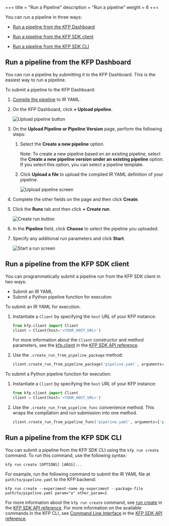 +++
title = "Run a Pipeline"
description = "Run a pipeline"
weight = 6
+++

You can run a pipeline in three ways:

* [Run a pipeline from the KFP Dashboard](#run_from_dashboard)

* [Run a pipeline from the KFP SDK client](#run_from_sdk_client)

* [Run a pipeline from the KFP SDK CLI](#run_from_sdk_cli)

<!-- TODO: Create a pipeline under an existing pipeline from the KFP Dashboard #} -->

## Run a pipeline from the KFP Dashboard <a id="run_from_dashboard"></a>

You can run a pipeline by submitting it to the KFP Dashboard. This is the easiest way to run a pipeline.

To submit a pipeline to the KFP Dashboard:

1. [Compile the pipeline][compile-a-pipeline] to IR YAML.

1. On the KFP Dashboard, click **+ Upload pipeline**.

    <img src="/docs/images/pipelines/submit-a-pipeline-on-dashboard.png" alt="Upload pipeline button" class="mt-3 mb-3 border border-info rounded">

1. On the **Upload Pipeline or Pipeline Version** page, perform the following steps:

   1. Select the **Create a new pipeline** option.
   
      Note: To create a new pipeline based on an existing pipeline, select the **Create a new pipeline version under an existing pipeline** option. If you select this option, you can select a pipeline template.
      
   2. Click **Upload a file** to upload the compiled IR YAML definition of your pipeline.

      <img src="/docs/images/pipelines/upload-a-pipeline.png"  alt="Upload pipeline screen" class="mt-3 mb-3 border border-info rounded">

1. Complete the other fields on the page and then click **Create**.

1. Click the **Runs** tab and then click **+ Create run**.

    <img src="/docs/images/pipelines/create-run.png" alt="Create run button" class="mt-3 mb-3 border border-info rounded">

1. In the **Pipeline** field, click **Choose** to select the pipeline you uploaded.

1. Specify any additional run parameters and click **Start**.

    <img src="/docs/images/pipelines/start-a-run.png" alt="Start a run screen" class="mt-3 mb-3 border border-info rounded">

## Run a pipeline from the KFP SDK client <a id="run_from_sdk_client"></a>

You can programmatically submit a pipeline run from the KFP SDK client in two ways:

* Submit an IR YAML
* Submit a Python pipeline function for execution

To submit an IR YAML for execution:

1. Instantiate a `Client` by specifying the `host` URL of your KFP instance:
    ```python
    from kfp.client import Client
    client = Client(host='<YOUR_HOST_URL>')
    ```
    For more information about the `Client` constructor and method parameters, see the  [kfp.client][kfp-sdk-api-ref-client] in the [KFP SDK API reference][kfp-sdk-api-ref].

1. Use the `.create_run_from_pipeline_package` method:

    ```python
    client.create_run_from_pipeline_package('pipeline.yaml', arguments={'param': 'a', 'other_param': 2})
    ```

To submit a Python pipeline function for execution:

1. Instantiate a `Client` by specifying the `host` URL of your KFP instance:
    ```python
    from kfp.client import Client
    client = Client(host='<YOUR_HOST_URL>')
    ```

1. Use the `.create_run_from_pipeline_func` convenience method. This wraps the compilation and run submission into one method.

    ```python
    client.create_run_from_pipeline_func('pipeline.yaml', arguments={'param': 'a', 'other_param': 2})
    ```

## Run a pipeline from the KFP SDK CLI <a id="run_from_sdk_cli">

You can submit a pipeline from the KFP SDK CLI using the `kfp run create` command. To run this command, use the following syntax:

```shell
kfp run create [OPTIONS] [ARGS]...
```

For example, run the following command to submit the IR YAML file at `path/to/pipeline.yaml` to the KFP backend:

```shell
kfp run create --experiment-name my-experiment --package-file path/to/pipeline.yaml param="a" other_param=2
```

For more information about the `kfp run create` command, see [run create][kfp-run-create-reference-docs] in the [KFP SDK API reference][kfp-sdk-api-ref]. For more information on the available commands in the KFP CLI, see [Command Line Interface][kfp-cli] in the [KFP SDK API reference][kfp-sdk-api-ref].

[compile-a-pipeline]: /docs/components/pipelines/v2/compile-a-pipeline/
[kfp-sdk-api-ref-client]: https://kubeflow-pipelines.readthedocs.io/en/master/source/client.html
[kfp-sdk-api-ref]: https://kubeflow-pipelines.readthedocs.io/en/master/index.html
[kfp-cli]: /docs/components/pipelines/v2/cli/
[kfp-run-create-reference-docs]: https://kubeflow-pipelines.readthedocs.io/en/master/source/cli.html#kfp-run-create
